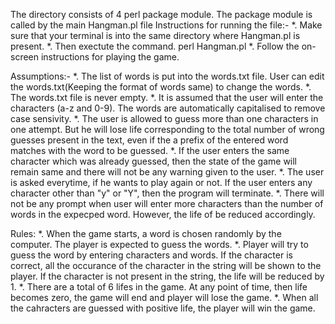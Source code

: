 The directory consists of 4 perl package module. The package module is called by the main Hangman.pl file
Instructions for running the file:-
    *. Make sure that your terminal is into the same directory where Hangman.pl is present.
    *. Then exectute the command. perl Hangman.pl
    *. Follow the on-screen instructions for playing the game.

Assumptions:-
    *. The list of words is put into the words.txt file. User can edit the words.txt(Keeping the format of words same) to change the words.
    *. The words.txt file is never empty.
    *. It is assumed that the user will enter the characters (a-z and 0-9). The words are automatically capitalised to remove case sensivity.
    *. The user is allowed to guess more than one characters in one attempt. But he will lose life corresponding to the total number of wrong guesses present in the text, even if the a prefix of the entered word matches with the word to be guessed.
    *. If the user enters the same character which was already guessed, then the state of the game will remain same and there will not be any warning given to the user.
    *. The user is asked everytime, if he wants to play again or not. If the user enters any character other than "y" or "Y", then the program will terminate.
    *. There will not be any prompt when user will enter more characters than the number of words in the expecped word. However, the life of be reduced accordingly.

Rules:
    *. When the game starts, a word is chosen randomly by the computer. The player is expected to guess the words.
    *. Player will try to guess the word by entering characters and words. If the character is correct, all the occurance of the character in the string will be shown to the player. If the character is not present in the string, the life will be reduced by 1.
    *. There are a total of 6 lifes in the game. At any point of time, then life becomes zero, the game will end and player will lose the game.
    *. When all the cahracters are guessed with positive life, the player will win the game.


